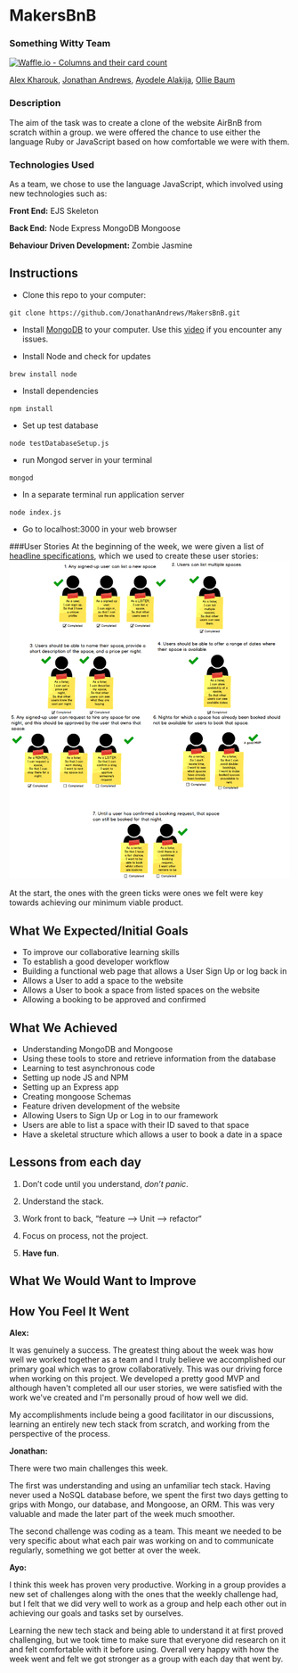 # MakersBnB
### Something Witty Team
[![Waffle.io - Columns and their card count](https://badge.waffle.io/JonathanAndrews/MakersBnB.svg?columns=all)](https://waffle.io/JonathanAndrews/MakersBnB)

[Alex Kharouk](https://github.com/kharouk), [Jonathan Andrews](https://github.com/JonathanAndrews), [Ayodele Alakija](https://github.com/alakijaayo), [Ollie Baum](https://github.com/olliebaum)

### Description
The aim of the task was to create a clone of the website AirBnB from scratch within a group. we were offered the chance to use either the language Ruby or JavaScript based on how comfortable we were with them.

### Technologies Used
As a team, we chose to use the language JavaScript, which involved using new technologies such as:

**Front End:**
EJS
Skeleton

**Back End:**
Node
Express
MongoDB
Mongoose

**Behaviour Driven Development:**
Zombie
Jasmine

## Instructions
- Clone this repo to your computer:

`git clone https://github.com/JonathanAndrews/MakersBnB.git`

- Install [MongoDB](https://www.mongodb.com/download-center/v2/community) to your computer. Use this [video](https://www.youtube.com/watch?v=DX15WbKidXY) if you encounter any issues.

- Install Node and check for updates

`brew install node`

- Install dependencies

`npm install`

- Set up test database

`node testDatabaseSetup.js`

- run Mongod server in your terminal

`mongod`

- In a separate terminal run application server

`node index.js`

- Go to localhost:3000 in your web browser

###User Stories
At the beginning of the week, we were given a list of [headline specifications](https://github.com/makersacademy/course/blob/master/makersbnb/specification_and_mockups.md), which we used to create these user stories:
![User Stories](domain-models/user-stories.png)

At the start, the ones with the green ticks were ones we felt were key towards achieving our minimum viable product.

## What We Expected/Initial Goals

- To improve our collaborative learning skills
- To establish a good developer workflow
- Building a functional web page that allows a User Sign Up or log back in
- Allows a User to add a space to the website
- Allows a User to book a space from listed spaces on the website
- Allowing a booking to be approved and confirmed

## What We Achieved
- Understanding MongoDB and Mongoose
- Using these tools to store and retrieve information from the database
- Learning to test asynchronous code
- Setting up node JS and NPM
- Setting up an Express app
- Creating mongoose Schemas
- Feature driven development of the website
- Allowing Users to Sign Up or Log in to our framework
- Users are able to list a space with their ID saved to that space
- Have a skeletal structure which allows a user to book a date in a space


## Lessons from each day

1. Don’t code until you understand, _don’t panic_.

2. Understand the stack.

3. Work front to back, “feature —> Unit —> refactor“

4. Focus on process, not the project.

5. __Have fun__.


## What We Would Want to Improve

## How You Feel It Went

**Alex:**

It was genuinely a success. The greatest thing about the week was how well we worked together as a team and I truly believe we accomplished our primary goal which was to grow collaboratively. This was our driving force when working on this project. We developed a pretty good MVP and although haven't completed all our user stories, we were satisfied with the work we've created and I'm personally proud of how well we did.

My accomplishments include being a good facilitator in our discussions, learning an entirely new tech stack from scratch, and working from the perspective of the process.

**Jonathan:**

There were two main challenges this week.

The first was understanding and using an unfamiliar tech stack. Having never used a NoSQL database before, we spent the first two days getting to grips with Mongo, our database, and Mongoose, an ORM. This was very valuable and made the later part of the week much smoother.

The second challenge was coding as a team. This meant we needed to be very specific about what each pair was working on and to communicate regularly, something we got better at over the week.

**Ayo:**

I think this week has proven very productive. Working in a group provides a new set of challenges along with the ones that the weekly challenge had, but I felt that we did very well to work as a group and help each other out in achieving our goals and tasks set by ourselves.

Learning the new tech stack and being able to understand it at first proved challenging, but we took time to make sure that everyone did research on it and felt comfortable with it before using. Overall very happy with how the week went and felt we got stronger as a group with each day that went by.
